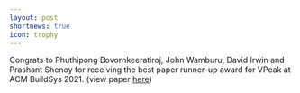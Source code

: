 ```yaml
---
layout: post
shortnews: true
icon: trophy
---
```


Congrats to Phuthipong Bovornkeeratiroj, John Wamburu, David Irwin and Prashant Shenoy for receiving the best paper runner-up award for VPeak at ACM BuildSys 2021. (view paper [here](https://lass.cs.umass.edu/papers/pdf/buildsys21_vpp_shaving_final_test.pdf))